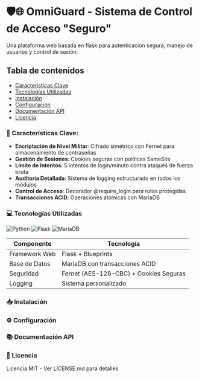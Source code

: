 # 🛡️🌐 OmniGuard - Sistema de Control de Acceso "Seguro"

Una plataforma web basada en flask para autenticacion segura, manejo de usuarios y control de sesión.


## Tabla de contenidos
- [Características Clave](<README#🚀 Características Clave:>)
- [Tecnologías Utilizadas](<README#💻 Tecnologías Utilizadas>)
- [Instalación](<README#📥 Instalación>)
- [Configuración](<README#⚙️  Configuración>)
- [Documentación API](<README#📚 Documentación API>)
- [Licencia](<README#📜 Licencia>)

### 🚀 Características Clave:
- **Encriptación de Nivel Militar**: Cifrado simétrico con Fernet para almacenamiento de contraseñas
- **Gestión de Sesiones**: Cookies seguras con políticas SameSite
- **Límite de Intentos**: 5 intentos de login/minuto contra ataques de fuerza bruta
- **Auditoría Detallada**: Sistema de logging estructurado en todos los módulos
- **Control de Acceso**: Decorador @require_login para rutas protegidas
- **Transacciones ACID**: Operaciones atómicas con MariaDB

### 💻 Tecnologías Utilizadas
![Python](https://img.shields.io/badge/Python-3.13.%2B-blue?logo=python&logoColor=yellow&logoSize=auto)
![Flask](https://img.shields.io/badge/Flask-3.1.x-lightgrey?logo=flask&logoSize=auto)
![MariaDB](https://img.shields.io/badge/MariaDB-11.7.2--1-orange?logo=mariadb&logoSize=auto)

| **Componente** | **Tecnología**                         |
|----------------|----------------------------------------|
| Framework Web  | Flask + Blueprints                     |
| Base de Datos  | MariaDB con transacciones ACID         |
| Seguridad      | Fernet (AES-128-CBC) + Cookies Seguras |
| Logging        | Sistema personalizado                  |

### 📥 Instalación

### ⚙️  Configuración

### 📚 Documentación API

### 📜 Licencia
Licencia MIT - Ver LICENSE.md para detalles
